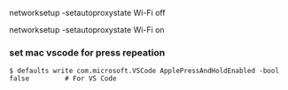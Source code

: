 
networksetup -setautoproxystate Wi-Fi off

networksetup -setautoproxystate Wi-Fi on



### set mac vscode for press repeation

```
$ defaults write com.microsoft.VSCode ApplePressAndHoldEnabled -bool false         # For VS Code
```
